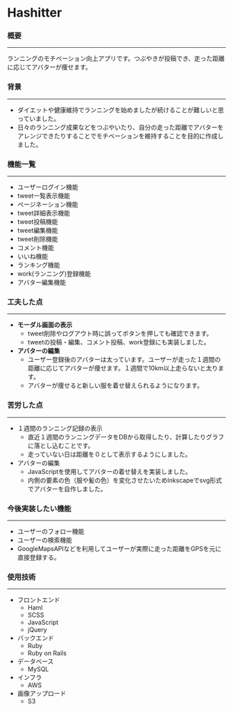 # Hashitter

### 概要
---

ランニングのモチベーション向上アプリです。つぶやきが投稿でき、走った距離に応じてアバターが痩せます。

### 背景
---
- ダイエットや健康維持でランニングを始めましたが続けることが難しいと思っていました。
- 日々のランニング成果などをつぶやいたり、自分の走った距離でアバターをアレンジできたりすることでモチベーションを維持することを目的に作成しました。

### 機能一覧
---
- ユーザーログイン機能
- tweet一覧表示機能
- ページネーション機能
- tweet詳細表示機能
- tweet投稿機能
- tweet編集機能
- tweet削除機能
- コメント機能
- いいね機能
- ランキング機能
- work(ランニング)登録機能
- アバター編集機能

### 工夫した点
---
- **モーダル画面の表示**
  - tweet削除やログアウト時に誤ってボタンを押しても確認できます。
  - tweetの投稿・編集、コメント投稿、work登録にも実装しました。
- **アバターの編集**
  - ユーザー登録後のアバターは太っています。ユーザーが走った１週間の距離に応じてアバターが痩せます。１週間で10km以上走らないと太ります。
  - アバターが痩せると新しい服を着せ替えられるようになります。

### 苦労した点
---
- １週間のランニング記録の表示
  - 直近１週間のランニングデータをDBから取得したり、計算したりグラフに落とし込むことです。
  - 走っていない日は距離を０として表示するようにしました。
- アバターの編集
  - JavaScriptを使用してアバターの着せ替えを実装しました。
  - 内側の要素の色（服や髪の色）を変化させたいためInkscapeでsvg形式でアバターを自作しました。
### 今後実装したい機能
---
- ユーザーのフォロー機能
- ユーザーの検索機能
- GoogleMapsAPIなどを利用してユーザーが実際に走った距離をGPSを元に直接登録する。

### 使用技術
---
- フロントエンド
  - Haml
  - SCSS
  - JavaScript
  - jQuery
- バックエンド
  - Ruby
  - Ruby on Rails
- データベース
  - MySQL
- インフラ
  - AWS
- 画像アップロード
  - S3